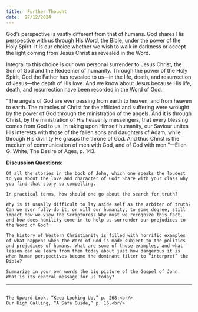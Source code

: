 ```yaml
---
title:  Further Thought
date:  27/12/2024
---
```


God’s perspective is vastly different from that of humans. God shares His perspective with us through His Word, the Bible, under the power of the Holy Spirit. It is our choice whether we wish to walk in darkness or accept the light coming from Jesus Christ as revealed in the Word.

Integral to this choice is our own personal surrender to Jesus Christ, the Son of God and the Redeemer of humanity. Through the power of the Holy Spirit, God the Father has revealed to us—in the life, death, and resurrection of Jesus—the depth of His love. And we know about Jesus because His life, death, and resurrection have been recorded in the Word of God.

“The angels of God are ever passing from earth to heaven, and from heaven to earth. The miracles of Christ for the afflicted and suffering were wrought by the power of God through the ministration of the angels. And it is through Christ, by the ministration of His heavenly messengers, that every blessing comes from God to us. In taking upon Himself humanity, our Saviour unites His interests with those of the fallen sons and daughters of Adam, while through His divinity He grasps the throne of God. And thus Christ is the medium of com­munication of men with God, and of God with men.”—Ellen G. White, The Desire of Ages, p. 143.

**Discussion Questions**:

`Of all the stories in the book of John, which one speaks the loudest to you about the love and character of God? Share with your class why you find that story so compelling.`

`In practical terms, how should one go about the search for truth?`

`Why is it usually difficult to lay aside self as the arbiter of truth? Can we ever fully do it, or will our humanity, to some degree, still impact how we view the Scriptures? Why must we recognize this fact, and how does humility come in to help us surrender our prejudices to the Word of God?`

`The history of Western Christianity is filled with horrific examples of what happens when the Word of God is made subject to the politics and prejudices of humans. What are some of those examples, and what lesson can we learn from them today about just how dangerous it is when human perspectives become the dominant filter to “interpret” the Bible?`

`Summarize in your own words the big picture of the Gospel of John. What is its central message for us today?`

---

```=Additional Reading: Selected Quotes from Ellen G. White

The Upward Look, “Keep Looking Up,” p. 268;<br/>
Our High Calling, “A Safe Guide,” p. 16.<br/>
```